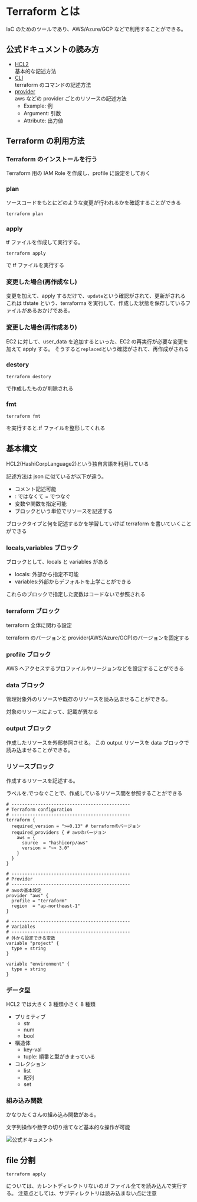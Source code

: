 # Terraform とは

IaC のためのツールであり、AWS/Azure/GCP などで利用することができる。

## 公式ドキュメントの読み方

- [HCL2](https://developer.hashicorp.com/terraform/language)  
   基本的な記述方法
- [CLI](https://developer.hashicorp.com/terraform/cli)  
   terraform のコマンドの記述方法
- [provider](https://registry.terraform.io/browse/providers)  
   aws などの provider ごとのリソースの記述方法
  - Example: 例
  - Argument: 引数
  - Attribute: 出力値

## Terraform の利用方法

### Terraform のインストールを行う

Terraform 用の IAM Role を作成し、profile に設定をしておく

### plan

ソースコードをもとにどのような変更が行われるかを確認することができる

```
terraform plan
```

### apply

tf ファイルを作成して実行する。

```
terraform apply
```

で tf ファイルを実行する

### 変更した場合(再作成なし)

変更を加えて、apply するだけで、`update`という確認がされて、更新がされる
これは tfstate という、terraforma を実行して、作成した状態を保存しているファイルがあるおかげである。

### 変更した場合(再作成あり)

EC2 に対して、user_data を追加するといった、EC2 の再実行が必要な変更を加えて apply する。
そうすると`replaced`という確認がされて、再作成がされる

### destory

```
terraform destory
```

で作成したものが削除される

### fmt

```
terraform fmt
```

を実行すると.tf ファイルを整形してくれる

## 基本構文

HCL2(HashiCorpLanguage2)という独自言語を利用している

記述方法は json に似ているが以下が違う。

- コメント記述可能
- : ではなくて = でつなぐ
- 変数や関数を指定可能
- ブロックという単位でリソースを記述する

ブロックタイプと何を記述するかを学習していけば terraform を書いていくことができる

### locals,variables ブロック

ブロックとして、locals と variables がある

- locals: 外部から指定不可能
- variables:外部からデフォルトを上学ことができる

これらのブロックで指定した変数はコードないで参照される

### terraform ブロック

terraform 全体に関わる設定

terraform のバージョンと provider(AWS/Azure/GCP)のバージョンを固定する

### profile ブロック

AWS へアクセスするプロファイルやリージョンなどを設定することができる

### data ブロック

管理対象外のリソースや既存のリソースを読み込ませることができる。

対象のリソースによって、記載が異なる

### output ブロック

作成したリソースを外部参照させる。
この output リソースを data ブロックで読み込ませることができる。

### リソースブロック

作成するリソースを記述する。

ラベルを.でつなぐことで、作成しているリソース間を参照することができる

```
# ---------------------------------------------
# Terraform configuration
# ---------------------------------------------
terraform {
  required_version = ">=0.13" # terraformのバージョン
  required_providers { # awsのバージョン
    aws = {
      source  = "hashicorp/aws"
      version = "~> 3.0"
    }
  }
}

# ---------------------------------------------
# Provider
# ---------------------------------------------
# awsの基本設定
provider "aws" {
  profile = "terraform"
  region  = "ap-northeast-1"
}

# ---------------------------------------------
# Variables
# ---------------------------------------------
# 外から設定できる変数
variable "project" {
  type = string
}

variable "environment" {
  type = string
}
```

### データ型

HCL2 では大きく 3 種類小さく 8 種類

- プリミティブ
  - str
  - num
  - bool
- 構造体
  - key-val
  - tuple: 順番と型がきまっている
- コレクション
  - list
  - 配列
  - set

### 組み込み関数

かなりたくさんの組み込み関数がある。

文字列操作や数字の切り捨てなど基本的な操作が可能

![公式ドキュメント](https://developer.hashicorp.com/terraform/language/functions)

## file 分割

```
terraform apply
```

については、カレントディレクトリないの.tf ファイル全てを読み込んで実行する。
注意点としては、サブディレクトリは読み込まない点に注意
